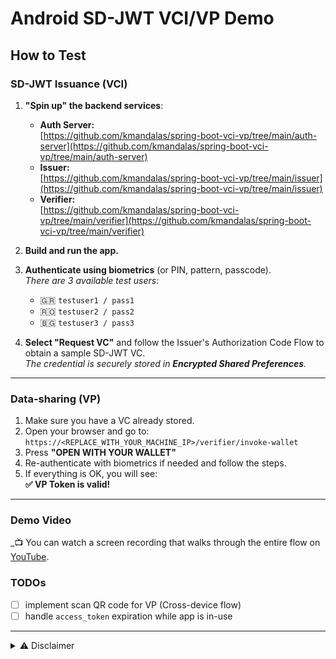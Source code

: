 # Android SD-JWT VCI/VP Demo

## How to Test

### SD-JWT Issuance (VCI)

1. **"Spin up" the backend services**:
    - **Auth Server:**  
      [https://github.com/kmandalas/spring-boot-vci-vp/tree/main/auth-server](https://github.com/kmandalas/spring-boot-vci-vp/tree/main/auth-server)
    - **Issuer:**  
      [https://github.com/kmandalas/spring-boot-vci-vp/tree/main/issuer](https://github.com/kmandalas/spring-boot-vci-vp/tree/main/issuer)
    - **Verifier:**  
      [https://github.com/kmandalas/spring-boot-vci-vp/tree/main/verifier](https://github.com/kmandalas/spring-boot-vci-vp/tree/main/verifier)

2. **Build and run the app.**

3. **Authenticate using biometrics** (or PIN, pattern, passcode).  
   _There are 3 available test users:_
    - 🇬🇷 `testuser1 / pass1`
    - 🇷🇴 `testuser2 / pass2`
    - 🇧🇬 `testuser3 / pass3`

4. **Select "Request VC"** and follow the Issuer's Authorization Code Flow to obtain a sample SD-JWT VC.  
   _The credential is securely stored in **Encrypted Shared Preferences**._

---

### Data-sharing (VP)

1. Make sure you have a VC already stored.
2. Open your browser and go to:  
   `https://<REPLACE_WITH_YOUR_MACHINE_IP>/verifier/invoke-wallet`
3. Press **"OPEN WITH YOUR WALLET"**
4. Re-authenticate with biometrics if needed and follow the steps.
5. If everything is OK, you will see:  
   **✅ VP Token is valid!**

---

### Demo Video

_📺 You can watch a screen recording that walks through the entire flow on [YouTube](https://youtube.com/shorts/cxIgyTR8s6w).


### TODOs

- [ ] implement scan QR code for VP (Cross-device flow)
- [ ] handle `access_token` expiration while app is in-use

---
<details>
<summary>⚠️ Disclaimer</summary>

This repo contains an **experimental project** created for learning and demonstration purposes. The implementation is **not intended for production** use.

</details>